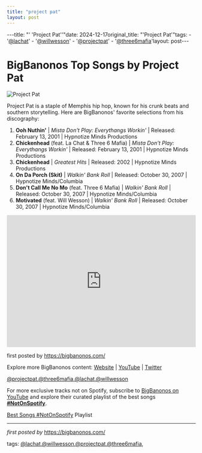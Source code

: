```yaml
---
title: "project pat"
layout: post
---
```

---title: "' 'Project Pat''"date: 2024-12-17original_title: "'Project Pat'"tags:  - '[@lachat](/tags/lachat/)'  - '[@willwesson](/tags/willwesson/)'  - '[@projectpat](/tags/projectpat/)'  - '[@three6mafia](/tags/three6mafia/)'layout: post---<h1>BigBanonos Top Songs by Project Pat</h1><img alt="Project Pat" src="https://static.wikia.nocookie.net/hip-hop-music/images/e/e3/Project_Pat.jpg/revision/latest/scale-to-width-down/250?cb=20190727170852" /> <p>Project Pat is a staple of Memphis hip hop, known for his crunk beats and southern storytelling. Here are BigBanonos' favorite selections from his discography:</p> <ol> <li><strong>Ooh Nuthin'</strong> | <em>Mista Don't Play: Everythangs Workin'</em> | Released: February 13, 2001 | Hypnotize Minds Productions</li> <li><strong>Chickenhead</strong> (feat. La Chat & Three 6 Mafia) | <em>Mista Don't Play: Everythangs Workin'</em> | Released: February 13, 2001 | Hypnotize Minds Productions</li> <li><strong>Chickenhead</strong> | <em>Greatest Hits</em> | Released: 2002 | Hypnotize Minds Productions</li> <li><strong>On Da Porch (Skit)</strong> | <em>Walkin' Bank Roll</em> | Released: October 30, 2007 | Hypnotize Minds/Columbia</li> <li><strong>Don't Call Me No Mo</strong> (feat. Three 6 Mafia) | <em>Walkin' Bank Roll</em> | Released: October 30, 2007 | Hypnotize Minds/Columbia</li> <li><strong>Motivated</strong> (feat. Will Wesson) | <em>Walkin' Bank Roll</em> | Released: October 30, 2007 | Hypnotize Minds/Columbia</li></ol> <div> <iframe src="https://open.spotify.com/embed/playlist/0UyUxAGSMpxPDotokaEUnX?utm_source=generator" width="100%" height="352" frameborder="0" allowfullscreen="" allow="autoplay; clipboard-write; encrypted-media; fullscreen; picture-in-picture" loading="lazy"></iframe></div> <p>first posted by <a href="https://bigbanonos.com/">https://bigbanonos.com/</a></p> <div> <p>Explore more BigBanonos content: <a href="https://bigbanonos.com/">Website</a> | <a href="https://www.youtube.com/[@BigBanonos](/tags/BigBanonos/)">YouTube</a> | <a href="https://x.com/bigbanonos">Twitter</a></p></div> <!--Tags--><p>[@projectpat](/tags/projectpat/),[@three6mafia](/tags/three6mafia/),[@lachat](/tags/lachat/),[@willwesson](/tags/willwesson/)</p><!--Subscribe and Playlist Links--><div>    <p>For more exclusive tracks not on Spotify, subscribe to <a href="https://www.youtube.com/[@BigBanonos](/tags/BigBanonos/)" target="_blank">BigBanonos on YouTube</a> and explore their curated playlist of the best songs <strong>[#NotOnSpotify](/tags/NotOnSpotify/)</strong>.</p>    <p><a href="https://www.youtube.com/playlist?list=PLtuNtuTatqI0kFahUCbtbfenC_ET5O_tr" target="_blank">Best Songs [#NotOnSpotify](/tags/NotOnSpotify/) Playlist<br /></a></p></div><hr /><p><em>first posted by</em> <a href="https://bigbanonos.com/" rel="noopener" target="_new">https://bigbanonos.com/</a></p><p>tags: [@lachat](/tags/lachat/),[@willwesson](/tags/willwesson/),[@projectpat](/tags/projectpat/),[@three6mafia](/tags/three6mafia/),</p>